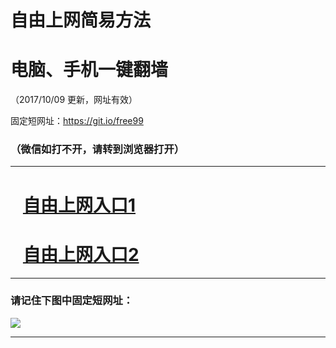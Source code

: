 ﻿# 自由上网简易方法

# 电脑、手机一键翻墙

（2017/10/09 更新，网址有效）

固定短网址：https://git.io/free99

### （微信如打不开，请转到浏览器打开）


***





# &nbsp;&nbsp; <a href="http://ft595229742.fwq-tz-1001.info/fwqtz01.html?t=100900131604 " target="_blank">自由上网入口1</a>
# &nbsp;&nbsp; <a href="http://ft216815866.fwq-tz-1002.info/fwqtz02.html?t=100900111281 " target="_blank">自由上网入口2</a>
***

### 请记住下图中固定短网址：

<img src="https://s3-us-west-2.amazonaws.com/fwq-1001/yjfq-20170905okok.png" /> 


***

